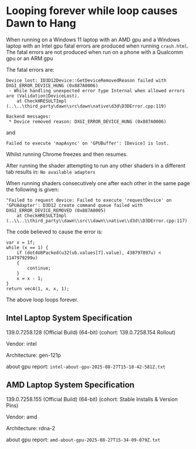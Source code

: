 # Looping forever while loop causes Dawn to Hang

When running on a Windows 11 laptop with an AMD gpu and a Windows laptop with an Intel gpu fatal errors are produced when running `crash.html`.
The fatal errors are not produced when run on a phone with a Qualcomm gpu or an ARM gpu

The fatal errors are:

```
Device lost: ID3D12Device::GetDeviceRemovedReason failed with DXGI_ERROR_DEVICE_HUNG (0x887A0006)
 - While handling unexpected error type Internal when allowed errors are (Validation|DeviceLost).
    at CheckHRESULTImpl (..\..\third_party\dawn\src\dawn\native\d3d\D3DError.cpp:119)

Backend messages:
 * Device removed reason: DXGI_ERROR_DEVICE_HUNG (0x887A0006)
```

and

```
Failed to execute 'mapAsync' on 'GPUBuffer': [Device] is lost.
```

Whilst running Chrome freezes and then resumes.

After running the shader attempting to run any other shaders in a different tab results in: `No available adapters`

When running shaders consecutively one after each other in the same page the following is given:

```
"Failed to request device: Failed to execute 'requestDevice' on 'GPUAdapter': D3D12 create command queue failed with DXGI_ERROR_DEVICE_REMOVED (0x887A0005)
    at CheckHRESULTImpl (..\\..\\third_party\\dawn\\src\\dawn\\native\\d3d\\D3DError.cpp:117)
```

The code believed to cause the error is:

```wgsl
var x = 1f;
while (x == 1) {
    if (dot4U8Packed(u32(ub.values[7].value), 438797897u) < 1147979299u)
    {
        continue;
    }
    x = x - 1;
}
return vec4(1, x, x, 1);
```

The above loop loops forever.

## Intel Laptop System Specification

139.0.7258.128 (Official Build) (64-bit) (cohort: 139.0.7258.154 Rollout)

Vendor: intel

Architecture: gen-121p

about gpu report: `intel-about-gpu-2025-08-27T15-18-42-581Z.txt`

## AMD Laptop System Specification

139.0.7258.155 (Official Build) (64-bit) (cohort: Stable Installs & Version Pins)

Vendor: amd

Architecture: rdna-2

about gpu report: `amd-about-gpu-2025-08-27T15-34-09-079Z.txt`
